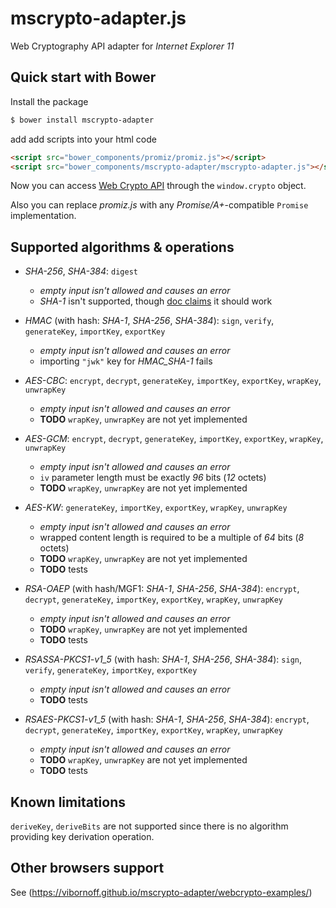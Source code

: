 mscrypto-adapter.js
===================

Web Cryptography API adapter for _Internet Explorer 11_

Quick start with Bower
----------------------

Install the package

```sh
$ bower install mscrypto-adapter
```

add add scripts into your html code

```html
<script src="bower_components/promiz/promiz.js"></script>
<script src="bower_components/mscrypto-adapter/mscrypto-adapter.js"></script>
```

Now you can access [Web Crypto API](www.w3.org/TR/WebCryptoAPI/) through the `window.crypto` object.

Also you can replace _promiz.js_ with any _Promise/A+_-compatible `Promise` implementation.

Supported algorithms & operations
---------------------------------

* _SHA-256_, _SHA-384_: `digest`
  * _empty input isn't allowed and causes an error_
  * _SHA-1_ isn't supported, though [doc claims](https://msdn.microsoft.com/en-us/library/dn302338(v=vs.85).aspx) it should work

* _HMAC_ (with hash: _SHA-1_, _SHA-256_, _SHA-384_): `sign`, `verify`, `generateKey`, `importKey`, `exportKey`
  * _empty input isn't allowed and causes an error_
  * importing `"jwk"` key for _HMAC\_SHA-1_ fails

* _AES-CBC_: `encrypt`, `decrypt`, `generateKey`, `importKey`, `exportKey`, `wrapKey`, `unwrapKey`
  * _empty input isn't allowed and causes an error_
  * **TODO** `wrapKey`, `unwrapKey` are not yet implemented

* _AES-GCM_: `encrypt`, `decrypt`, `generateKey`, `importKey`, `exportKey`, `wrapKey`, `unwrapKey`
  * _empty input isn't allowed and causes an error_
  * `iv` parameter length must be exactly _96_ bits (_12_ octets)
  * **TODO** `wrapKey`, `unwrapKey` are not yet implemented

* _AES-KW_: `generateKey`, `importKey`, `exportKey`, `wrapKey`, `unwrapKey`
  * _empty input isn't allowed and causes an error_
  * wrapped content length is required to be a multiple of _64_ bits (_8_ octets)
  * **TODO** `wrapKey`, `unwrapKey` are not yet implemented
  * **TODO** tests

* _RSA-OAEP_ (with hash/MGF1: _SHA-1_, _SHA-256_, _SHA-384_): `encrypt`, `decrypt`, `generateKey`, `importKey`, `exportKey`, `wrapKey`, `unwrapKey`
  * _empty input isn't allowed and causes an error_
  * **TODO** `wrapKey`, `unwrapKey` are not yet implemented
  * **TODO** tests

* _RSASSA-PKCS1-v1\_5_ (with hash: _SHA-1_, _SHA-256_, _SHA-384_): `sign`, `verify`, `generateKey`, `importKey`, `exportKey`
  * _empty input isn't allowed and causes an error_
  * **TODO** tests

* _RSAES-PKCS1-v1\_5_ (with hash: _SHA-1_, _SHA-256_, _SHA-384_): `encrypt`, `decrypt`, `generateKey`, `importKey`, `exportKey`, `wrapKey`, `unwrapKey`
  * _empty input isn't allowed and causes an error_
  * **TODO** `wrapKey`, `unwrapKey` are not yet implemented
  * **TODO** tests

Known limitations
-----------------

`deriveKey`, `deriveBits` are not supported since there is no algorithm providing key derivation operation.

Other browsers support
----------------------

See (https://vibornoff.github.io/mscrypto-adapter/webcrypto-examples/)
